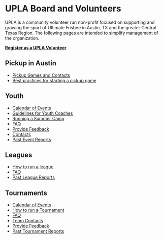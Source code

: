 # UPLA Board and Volunteers
UPLA is a community volunteer run non-profit focused on supporting and growing the sport of Ultimate Frisbee in Austin, TX and the greater Central Texas Region. The following pages are intended to simplify management of the organization.

**[Register as a UPLA Volunteer]()**

## Pickup in Austin
 - [Pickup Games and Contacts]()
 - [Best practices for starting a pickup game]()

## Youth
 - [Calendar of Events]()
 - [Guidelines for Youth Coaches]()
 - [Running a Summer Camp]()
 - [FAQ]()
 - [Provide Feedback]()
 - [Contacts]()
 - [Past Event Reports]()
 
## Leagues
 - [How to run a league]()
 - [FAQ]()
 - [Past League Reports]()
 
## Tournaments
 - [Calendar of Events]()
 - [How to run a Tournament]()
 - [FAQ]()
 - [Team Contacts]()
 - [Provide Feedback]()
 - [Past Tournament Reports]()
 
